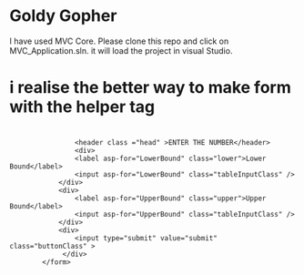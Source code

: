 # Goldy Gopher
 I have used MVC Core. Please clone this repo and click on MVC_Application.sln. it will load the project in visual Studio. 
# i realise the better way to  make form with the helper tag


# <form method="post" asp-controller="Home" asp-action="Index">
                    <header class ="head" >ENTER THE NUMBER</header>
                    <div>
                    <label asp-for="LowerBound" class="lower">Lower Bound</label>
                    <input asp-for="LowerBound" class="tableInputClass" />
                </div>
                <div>
                    <label asp-for="UpperBound" class="upper">Upper Bound</label>
                    <input asp-for="UpperBound" class="tableInputClass" />
                </div>
                <div>
                    <input type="submit" value="submit" class="buttonClass" >
                 </div>
            </form>
            
            
